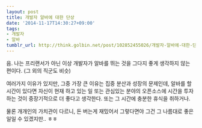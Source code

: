 ```yaml
---
layout: post
title: 개발자 알바에 대한 단상
date: '2014-11-17T14:30:27+09:00'
tags:
- 개발자
- 알바
tumblr_url: http://think.golbin.net/post/102852455026/개발자-알바에-대한-단상
---
```

음. 나는 프리랜서가 아닌 이상 개발자가 알바를 뛰는 것을 그다지 좋게 생각하지 않는 편이다. (그 외의 직군도 비슷)

여러가지 이유가 있지만, 그중 가장 큰 이유는 집중 분산과 성장의 문제인데, 알바를 할 시간이 있다면 자신이 현재 하고 있는 일 또는 관심있는 분야의 오픈소스에 시간을 투자하는 것이 중장기적으로 더 좋다고 생각한다. 또는 그 시간에 충분한 휴식을 취하거나.

물론 개개인의 가치관이 다르니, 돈 버는게 재밌어서 그렇다면야 그건 그 나름대로 좋은 일일 수 있겠지만.. ㅎㅎ
